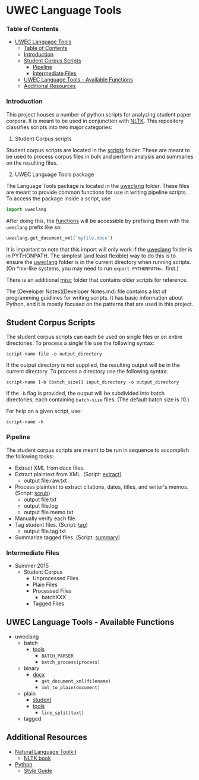 UWEC Language Tools
===================

### Table of Contents
* [UWEC Language Tools](#uwec-language-tools)
  * [Table of Contents](#table-of-contents)
  * [Introduction](#introduction)
  * [Student Corpus Scripts](#student-corpus-scripts)
    * [Pipeline](#pipeline)
    * [Intermediate Files](#intermediate-files)
  * [UWEC Language Tools - Available Functions](#uwec-language-tools---available-functions)
  * [Additional Resources](#additional-resources)

### Introduction

This project houses a number of python scripts for analyzing student paper corpora. It is meant to be used in conjunction with [NLTK][nltk.org]. This repository classifies scripts into two major categories:

1. Student Corpus scripts

  Student corpus scripts are located in the [scripts](scripts) folder. These are meant to be used to process corpus files in bulk and perform analysis and summaries on the resulting files.

2. UWEC Language Tools package

  The Language Tools package is located in the [uweclang](uweclang) folder. These files are meant to provide common functions for use in writing pipeline scripts. To access the package inside a script, use

  ```python
  import uweclang
  ```

  After doing this, the [functions](#available-functions) will be accessible by prefixing them with the `uweclang` prefix like so:

  ```python
  uweclang.get_document_xml('myfile.docx')
  ```

  It is important to note that this import will only work if the [uweclang](uweclang) folder is in PYTHONPATH. The simplest (and least flexible) way to do this is to ensure the [uweclang](uweclang) folder is in the current directory when running scripts. (On *nix-like systems, you may need to run `export PYTHONPATH=.` first.)

There is an additional [misc](scripts/misc) folder that contains older scripts for reference.

The [Developer Notes](Developer Notes.md) file contains a list of programming guidlines for writing scripts. It has basic information about Python, and it is mostly focused on the patterns that are used in this project.

Student Corpus Scripts
----------------------

The student corpus scripts can each be used on single files or on entire directories. To process a single file use the following syntax:

	script-name file -o output_directory

If the output directory is not supplied, the resulting output will be in the current directory. To process a directory use the following syntax:

	script-name [-b [batch_size]] input_directory -o output_directory

If the `-b` flag is provided, the output will be subdivided into batch directories, each containing `batch-size` files. (The default batch size is 10.)

For help on a given script, use:

    script-name -h

### Pipeline

The student corpus scripts are meant to be run in sequence to accomplish the following tasks:

* Extract XML from docx files.
* Extract plaintext from XML. (Script: [extract](scripts/extract))
  - output file.raw.txt
* Process plaintext to extract citations, dates, titles, and writer's memos. (Script: [scrub](scripts/scrub))
  - output file.txt
  - output file.log
  - output file.memo.txt
* Manually verify each file.
* Tag student files. (Script: [tag](scripts/tag))
  - output file.tag.txt
* Summarize tagged files. (Script: [summary](scripts/summary))

### Intermediate Files

* Summer 2015
  + Student Corpus
    * Unprocessed Files
    * Plain Files
    * Processed Files
      - batchXXX
    * Tagged Files

UWEC Language Tools - Available Functions
-----------------------------------------

* uweclang
  + batch
    * [tools](uweclang/batch/tools.py)
      - `BATCH_PARSER`
      - `batch_process(process)`
  + binary
    * [docx](uweclang/binary/docx.py)
      - `get_document_xml(filename)`
      - `xml_to_plain(document)`
  + plain
    * [student](uweclang/plain/student.py)
    * [tools](uweclang/plain/tools.py)
      - `line_split(text)`
  + tagged


Additional Resources
--------------------

* [Natural Language Toolkit][nltk.org]
  - [NLTK book](http://www.nltk.org/book/)
* [Python](https://www.python.org/)
  - [Style Guide](https://www.python.org/dev/peps/pep-0008/)

[nltk.org]: http://www.nltk.org/